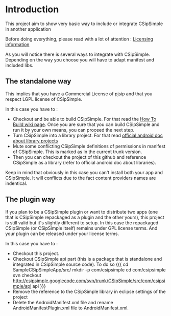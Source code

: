 Introduction
============

This project aim to show very basic way to include or integrate CSipSimple in another application

Before doing everything, please read with a lot of attention :
[Licensing information](http://code.google.com/p/csipsimple/wiki/Licensing?wl=en)


As you will notice there is several ways to integrate with CSipSimple. Depending on the way you choose you will have to adapt manifest and included libs.

The standalone way
------------------

This implies that you have a Commercial License of pjsip and that you respect LGPL license of CSipSimple.

In this case you have to :

* Checkout and be able to build CSipSimple. For that read the [How To Build wiki page](http://code.google.com/p/csipsimple/wiki/HowToBuild?wl=en). Once you are sure that you can build CSipSimple and run it by your own means, you can proceed the next step.
* Turn CSipSimple into a library project. For that read [official android doc about library projects](http://developer.android.com/guide/developing/projects/projects-eclipse.html)
* Mute some conflicting CSipSimple definitions of permissions in manifest of CSipSimple. This is marked as <!-- COMMENT THIS if you plan to use in library mode --> In the current trunk version.
* Then you can checkout the project of this github and reference CSipSimple as a library (refer to official android doc about libraries).

Keep in mind that obviously in this case you can't install both your app and CSipSimple. It will conflicts due to the fact content providers names are indentical.

The plugin way
--------------

If you plan to be a CSipSimple plugin or want to distribute two apps (one that is CSipSimple repackaged as a plugin and the other yours), this project is still valid but it's slightly different to setup.
In this case the repackaged CSipSimple (or CSipSimple itself) remains under GPL license terms. And your plugin can be released under your license terms.


In this case you have to :
* Checkout this project.
* Checkout CSipSimple api part (this is a package that is standalone and integrated in CSipSimple source code).
To do so 
{{{
cd SampleCSipSimpleApp/src/
mkdir -p com/csipsimple
cd com/csipsimple
svn checkout http://csipsimple.googlecode.com/svn/trunk/CSipSimple/src/com/csipsimple/api api
}}}
* Remove the reference to the CSipSimple library in eclipse settings of the project
* Delete the AndroidManifest.xml file and rename AndroidManifestPlugin.xml file to AndroidManifest.xml.

